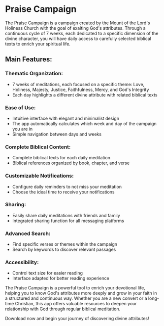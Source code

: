 # Praise Campaign

The Praise Campaign is a campaign created by the Mount of the Lord's Holiness Church with the goal of exalting God's attributes. Through a continuous cycle of 7 weeks, each dedicated to a specific dimension of the divine character, you will have daily access to carefully selected biblical texts to enrich your spiritual life.

## Main Features:

### Thematic Organization:
- 7 weeks of meditations, each focused on a specific theme: Love, Holiness, Majesty, Justice, Faithfulness, Mercy, and God's Integrity
- Each day highlights a different divine attribute with related biblical texts

### Ease of Use:
- Intuitive interface with elegant and minimalist design
- The app automatically calculates which week and day of the campaign you are in
- Simple navigation between days and weeks

### Complete Biblical Content:
- Complete biblical texts for each daily meditation
- Biblical references organized by book, chapter, and verse

### Customizable Notifications:
- Configure daily reminders to not miss your meditation
- Choose the ideal time to receive your notifications

### Sharing:
- Easily share daily meditations with friends and family
- Integrated sharing function for all messaging platforms

### Advanced Search:
- Find specific verses or themes within the campaign
- Search by keywords to discover relevant passages

### Accessibility:
- Control text size for easier reading
- Interface adapted for better reading experience

The Praise Campaign is a powerful tool to enrich your devotional life, helping you to know God's attributes more deeply and grow in your faith in a structured and continuous way. Whether you are a new convert or a long-time Christian, this app offers valuable resources to deepen your relationship with God through regular biblical meditation.

Download now and begin your journey of discovering divine attributes!
